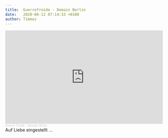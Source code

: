 ```yaml
---
title:  Guerrefroide - Demain Berlin
date:   2020-06-12 07:14:33 +0100
author: Timmoz
---
```

<div class="soundcloud-container ">

<iframe width="100%" height="300" scrolling="no" frameborder="no" allow="autoplay" src="https://w.soundcloud.com/player/?url=https%3A//api.soundcloud.com/tracks/329163214&color=%237a7a7a&auto_play=false&hide_related=false&show_comments=true&show_user=true&show_reposts=false&show_teaser=true&visual=true"></iframe><div style="font-size: 10px; color: #cccccc;line-break: anywhere;word-break: normal;overflow: hidden;white-space: nowrap;text-overflow: ellipsis; font-family: Interstate,Lucida Grande,Lucida Sans Unicode,Lucida Sans,Garuda,Verdana,Tahoma,sans-serif;font-weight: 100;"><a href="https://soundcloud.com/guerrefroide" title="Guerre Froide" target="_blank" style="color: #cccccc; text-decoration: none;">Guerre Froide</a> · <a href="https://soundcloud.com/guerrefroide/demain-berlin" title="Demain Berlin" target="_blank" style="color: #cccccc; text-decoration: none;">Demain Berlin</a></div>

</div>

<div class="post-content-message"> 
Auf Liebe eingestellt …
</div>
